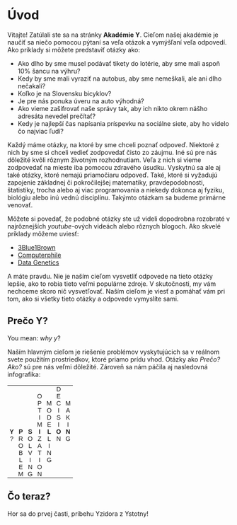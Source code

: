 # Úvod

Vitajte! Zatúlali ste sa na stránky **Akadémie Y**. Cieľom našej akadémie je naučiť sa niečo pomocou pýtaní sa veľa otázok a vymýšľaní veľa odpovedí. Ako príklady si môžete predstaviť otázky ako:

- Ako dlho by sme musel podávať tikety do lotérie, aby sme mali aspoň 10% šancu na výhru?
- Kedy by sme mali vyraziť na autobus, aby sme nemeškali, ale ani dlho nečakali?
- Koľko je na Slovensku bicyklov?
- Je pre nás ponuka úveru na auto výhodná?
- Ako vieme zašifrovať naše správy tak, aby ich nikto okrem nášho adresáta nevedel prečítať?
- Kedy je najlepší čas napísania príspevku na sociálne siete, aby ho videlo čo najviac ľudí? 

Každý máme otázky, na ktoré by sme chceli poznať odpoveď. Niektoré z nich by sme si chceli vedieť zodpovedať čisto zo záujmu. Iné sú pre nás dôležité kvôli rôznym životným rozhodnutiam. Veľa z nich si vieme zodpovedať na mieste iba pomocou zdravého úsudku. Vyskytnú sa ale aj také otázky, ktoré nemajú priamočiaru odpoveď. Také, ktoré si vyžadujú zapojenie základnej či pokročilejšej matematiky, pravdepodobnosti, štatistiky, trocha alebo aj viac programovania a niekedy dokonca aj fyziku, biológiu alebo inú vednú disciplínu. Takýmto otázkam sa budeme primárne venovať.

Môžete si povedať, že podobné otázky ste už videli dopodrobna rozobraté v najrôznejších *youtube*-ových videách alebo rôznych blogoch. Ako skvelé príklady môžeme uviesť:

- [3Blue1Brown](https://www.youtube.com/channel/UCYO_jab_esuFRV4b17AJtAw)
- [Computerphile](https://www.youtube.com/channel/UC9-y-6csu5WGm29I7JiwpnA)
- [Data Genetics](http://datagenetics.com/blog.html)

A máte pravdu. Nie je naším cieľom vysvetliť odpovede na tieto otázky lepšie, ako to robia tieto veľmi populárne zdroje. V skutočnosti, my vám nechceme skoro nič vysvetľovať. Naším cieľom je viesť a pomáhať vám pri tom, ako si všetky tieto otázky a odpovede vymyslíte sami. 

## Prečo Y?

You mean: *why y*?

Naším hlavným cieľom je riešenie problémov vyskytujúcich sa v reálnom svete použitím prostriedkov, ktoré priamo prídu vhod. Otázky ako *Prečo? Ako?* sú pre nás veľmi dôležité. Zároveň sa nám páčila aj nasledovná infografika:

<style type="text/css">
.tg  {border-collapse:collapse;border-spacing:0;}
.tg td{font-family:Arial, sans-serif;font-size:14px;
  overflow:hidden;word-break:normal;padding: 0px 5px}
.tg .tg-0pky{border-color:inherit;text-align:center;vertical-align:top}
</style>
<table class="tg">
<tbody>
  <tr>
    <td class="tg-0pky"></td>
    <td class="tg-0pky"></td>
    <td class="tg-0pky"></td>
    <td class="tg-0pky"></td>
    <td class="tg-0pky"></td>
    <td class="tg-0pky">D</td>
    <td class="tg-0pky"></td>
  </tr>
  <tr>
    <td class="tg-0pky"></td>
    <td class="tg-0pky"></td>
    <td class="tg-0pky"></td>
    <td class="tg-0pky">O</td>
    <td class="tg-0pky"></td>
    <td class="tg-0pky">E</td>
    <td class="tg-0pky"></td>
  </tr>
  <tr>
    <td class="tg-0pky"></td>
    <td class="tg-0pky"></td>
    <td class="tg-0pky"></td>
    <td class="tg-0pky">P</td>
    <td class="tg-0pky">M</td>
    <td class="tg-0pky">C</td>
    <td class="tg-0pky">M</td>
  </tr>
  <tr>
    <td class="tg-0pky"></td>
    <td class="tg-0pky"></td>
    <td class="tg-0pky"></td>
    <td class="tg-0pky">T</td>
    <td class="tg-0pky">O</td>
    <td class="tg-0pky">I</td>
    <td class="tg-0pky">A</td>
  </tr>
  <tr>
    <td class="tg-0pky"></td>
    <td class="tg-0pky"></td>
    <td class="tg-0pky"></td>
    <td class="tg-0pky">I</td>
    <td class="tg-0pky">D</td>
    <td class="tg-0pky">S</td>
    <td class="tg-0pky">K</td>
  </tr>
  <tr>
    <td class="tg-0pky"></td>
    <td class="tg-0pky"></td>
    <td class="tg-0pky"></td>
    <td class="tg-0pky">M</td>
    <td class="tg-0pky">E</td>
    <td class="tg-0pky">I</td>
    <td class="tg-0pky">I</td>
  </tr>
  <tr>
    <td class="tg-0pky"><b>Y</b></td>
    <td class="tg-0pky"><b>P</b></td>
    <td class="tg-0pky"><b>S</b></td>
    <td class="tg-0pky"><b>I</b></td>
    <td class="tg-0pky"><b>L</b></td>
    <td class="tg-0pky"><b>O</b></td>
    <td class="tg-0pky"><b>N</b></td>
  </tr>
  <tr>
    <td class="tg-0pky">?</td>
    <td class="tg-0pky">R</td>
    <td class="tg-0pky">O</td>
    <td class="tg-0pky">Z</td>
    <td class="tg-0pky">L</td>
    <td class="tg-0pky">N</td>
    <td class="tg-0pky">G</td>
  </tr>
  <tr>
    <td class="tg-0pky"></td>
    <td class="tg-0pky">O</td>
    <td class="tg-0pky">L</td>
    <td class="tg-0pky">A</td>
    <td class="tg-0pky">I</td>
    <td class="tg-0pky"></td>
    <td class="tg-0pky"></td>
  </tr>
  <tr>
    <td class="tg-0pky"></td>
    <td class="tg-0pky">B</td>
    <td class="tg-0pky">V</td>
    <td class="tg-0pky">T</td>
    <td class="tg-0pky">N</td>
    <td class="tg-0pky"></td>
    <td class="tg-0pky"></td>
  </tr>
  <tr>
    <td class="tg-0pky"></td>
    <td class="tg-0pky">L</td>
    <td class="tg-0pky">I</td>
    <td class="tg-0pky">I</td>
    <td class="tg-0pky">G</td>
    <td class="tg-0pky"></td>
    <td class="tg-0pky"></td>
  </tr>
  <tr>
    <td class="tg-0pky"></td>
    <td class="tg-0pky">E</td>
    <td class="tg-0pky">N</td>
    <td class="tg-0pky">O</td>
    <td class="tg-0pky"></td>
    <td class="tg-0pky"></td>
    <td class="tg-0pky"></td>
  </tr>
  <tr>
    <td class="tg-0pky"></td>
    <td class="tg-0pky">M</td>
    <td class="tg-0pky">G</td>
    <td class="tg-0pky">N</td>
    <td class="tg-0pky"></td>
    <td class="tg-0pky"></td>
    <td class="tg-0pky"></td>
  </tr>
</tbody>
</table>

## Čo teraz?

Hor sa do prvej časti, príbehu Yzidora z Ystotny!